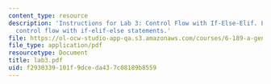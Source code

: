 ```yaml
---
content_type: resource
description: 'Instructions for Lab 3: Control Flow with If-Else-Elif. Lab 3 covered
  control flow with if-elif-else statements.'
file: https://ol-ocw-studio-app-qa.s3.amazonaws.com/courses/6-189-a-gentle-introduction-to-programming-using-python-january-iap-2008/f2930339101f9dceda437c08189b8559_lab3.pdf
file_type: application/pdf
resourcetype: Document
title: lab3.pdf
uid: f2930339-101f-9dce-da43-7c08189b8559
---
```

